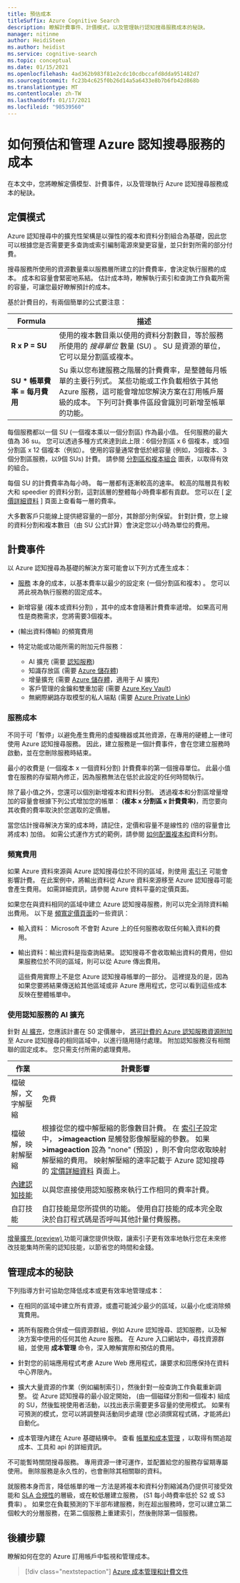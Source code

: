 ```yaml
---
title: 預估成本
titleSuffix: Azure Cognitive Search
description: 瞭解計費事件、計價模式，以及管理執行認知搜尋服務成本的秘訣。
manager: nitinme
author: HeidiSteen
ms.author: heidist
ms.service: cognitive-search
ms.topic: conceptual
ms.date: 01/15/2021
ms.openlocfilehash: 4ad362b983f81e2cdc10cdbccafd8dda951482d7
ms.sourcegitcommit: fc23b4c625f0b26d14a5a6433e8b7b6fb42d868b
ms.translationtype: MT
ms.contentlocale: zh-TW
ms.lasthandoff: 01/17/2021
ms.locfileid: "98539560"
---
```

# <a name="how-to-estimate-and-manage-costs-of-an-azure-cognitive-search-service"></a>如何預估和管理 Azure 認知搜尋服務的成本

在本文中，您將瞭解定價模型、計費事件，以及管理執行 Azure 認知搜尋服務成本的秘訣。

## <a name="pricing-model"></a>定價模式

Azure 認知搜尋中的擴充性架構是以彈性的複本和資料分割組合為基礎，因此您可以根據您是否需要更多查詢或索引編制電源來變更容量，並只針對所需的部分付費。

搜尋服務所使用的資源數量乘以服務層所建立的計費費率，會決定執行服務的成本。 成本和容量會緊密地系結。 估計成本時，瞭解執行索引和查詢工作負載所需的容量，可讓您最好瞭解預計的成本。

基於計費目的，有兩個簡單的公式要注意：

| Formula | 描述 |
|---------|-------------|
| **R x P = SU** | 使用的複本數目乘以使用的資料分割數目，等於服務所使用的 *搜尋單位* 數量 (SU) 。 SU 是資源的單位，它可以是分割區或複本。 |
| **SU * 帳單費率 = 每月費用** | Su 乘以您布建服務之階層的計費費率，是整體每月帳單的主要行列式。 某些功能或工作負載相依于其他 Azure 服務，這可能會增加您解決方案在訂用帳戶層級的成本。 下列可計費事件區段會識別可新增至帳單的功能。 |

每個服務都以一個 SU (一個複本乘以一個分割區) 作為最小值。 任何服務的最大值為 36 su。 您可以透過多種方式來達到此上限：6個分割區 x 6 個複本，或3個分割區 x 12 個複本（例如）。 使用的容量通常會低於總容量 (例如，3個複本、3個分割區服務，以9個 SUs) 計費。 請參閱 [分割區和複本組合](search-capacity-planning.md#chart) 圖表，以取得有效的組合。

每個 SU 的計費費率為每小時。 每一層都有逐漸較高的速率。 較高的階層具有較大和 speedier 的資料分割，這對該層的整體每小時費率都有貢獻。 您可以在 [ [定價詳細資料](https://azure.microsoft.com/pricing/details/search/) ] 頁面上查看每一層的費率。

大多數客戶只能線上提供總容量的一部分，其餘部分則保留。 針對計費，您上線的資料分割和複本數目（由 SU 公式計算）會決定您以小時為單位的費用。 

## <a name="billable-events"></a>計費事件

以 Azure 認知搜尋為基礎的解決方案可能會以下列方式產生成本：

+ [服務](#service-costs) 本身的成本，以基本費率以最少的設定來 (一個分割區和複本) 。 您可以將此視為執行服務的固定成本。

+ 新增容量 (複本或資料分割) ，其中的成本會隨著計費費率遞增。 如果高可用性是商務需求，您將需要3個複本。

+  (輸出資料傳輸) 的頻寬費用

+ 特定功能或功能所需的附加元件服務：

  + AI 擴充 (需要 [認知服務](https://azure.microsoft.com/pricing/details/cognitive-services/)) 
  + 知識存放區 (需要 [Azure 儲存體](https://azure.microsoft.com/pricing/details/storage/)) 
  + 增量擴充 (需要 [Azure 儲存體](https://azure.microsoft.com/pricing/details/storage/)，適用于 AI 擴充) 
  + 客戶管理的金鑰和雙重加密 (需要 [Azure Key Vault](https://azure.microsoft.com/pricing/details/key-vault/)) 
  + 無網際網路存取模型的私人端點 (需要 [Azure Private Link](https://azure.microsoft.com/pricing/details/private-link/)) 

### <a name="service-costs"></a>服務成本

不同于可「暫停」以避免產生費用的虛擬機器或其他資源，在專用的硬體上一律可使用 Azure 認知搜尋服務。 因此，建立服務是一個計費事件，會在您建立服務時啟動，並在您刪除服務時結束。 

最小的收費是 (一個複本 x 一個資料分割) 計費費率的第一個搜尋單位。 此最小值會在服務的存留期內修正，因為服務無法在低於此設定的任何時間執行。 

除了最小值之外，您還可以個別新增複本和資料分割。 透過複本和分割區增量增加的容量會根據下列公式增加您的帳單： **(複本 x 分割區 x 計費費率)**，而您要向其收費的費率取決於您選取的定價層。

當您估計搜尋解決方案的成本時，請記住，定價和容量不是線性的 (倍的容量會比將成本) 加倍。 如需公式運作方式的範例，請參閱 [如何配置複本和](search-capacity-planning.md#how-to-allocate-replicas-and-partitions)資料分割。

### <a name="bandwidth-charges"></a>頻寬費用

如果 Azure 資料來源與 Azure 認知搜尋位於不同的區域，則使用 [索引子](search-indexer-overview.md) 可能會影響計費。 在此案例中，將輸出資料從 Azure 資料來源移至 Azure 認知搜尋可能會產生費用。 如需詳細資訊，請參閱 Azure 資料平臺的定價頁面。

如果您在與資料相同的區域中建立 Azure 認知搜尋服務，則可以完全消除資料輸出費用。 以下是 [頻寬定價頁面](https://azure.microsoft.com/pricing/details/bandwidth/)的一些資訊：

+ 輸入資料： Microsoft 不會對 Azure 上的任何服務收取任何輸入資料的費用。 

+ 輸出資料：輸出資料是指查詢結果。 認知搜尋不會收取輸出資料的費用，但如果服務位於不同的區域，則可以從 Azure 傳出費用。

  這些費用實際上不是您 Azure 認知搜尋帳單的一部分。 這裡提及的是，因為如果您要將結果傳送給其他區域或非 Azure 應用程式，您可以看到這些成本反映在整體帳單中。

### <a name="ai-enrichment-with-cognitive-services"></a>使用認知服務的 AI 擴充

針對 [AI 擴充](cognitive-search-concept-intro.md)，您應該計畫在 S0 定價層中， [將可計費的 Azure 認知服務資源附加](cognitive-search-attach-cognitive-services.md)至 Azure 認知搜尋的相同區域中，以進行隨用隨付處理。 附加認知服務沒有相關聯的固定成本。 您只需支付所需的處理費用。

| 作業 | 計費影響 |
|-----------|----------------|
| 檔破解，文字解壓縮 | 免費 |
| 檔破解，映射解壓縮 | 根據從您的檔中解壓縮的影像數目計費。 在 [索引子](/rest/api/searchservice/create-indexer#indexer-parameters)設定中， **>imageaction** 是觸發影像解壓縮的參數。 如果 **>imageaction** 設為 "none" (預設) ，則不會向您收取映射解壓縮的費用。 映射解壓縮的速率記載于 Azure 認知搜尋的 [定價詳細資料](https://azure.microsoft.com/pricing/details/search/) 頁面上。|
| [內建認知技能](cognitive-search-predefined-skills.md) | 以與您直接使用認知服務來執行工作相同的費率計費。 |
| 自訂技能 | 自訂技能是您所提供的功能。 使用自訂技能的成本完全取決於自訂程式碼是否呼叫其他計量付費服務。 |

[增量擴充 (preview) ](cognitive-search-incremental-indexing-conceptual.md)功能可讓您提供快取，讓索引子更有效率地執行您在未來修改技能集時所需的認知技能，以節省您的時間和金錢。

## <a name="tips-for-managing-costs"></a>管理成本的秘訣

下列指導方針可協助您降低成本或更有效率地管理成本：

+ 在相同的區域中建立所有資源，或盡可能減少最少的區域，以最小化或消除頻寬費用。

+ 將所有服務合併成一個資源群組，例如 Azure 認知搜尋、認知服務，以及解決方案中使用的任何其他 Azure 服務。 在 Azure 入口網站中，尋找資源群組，並使用 **成本管理** 命令，深入瞭解實際和預估的費用。

+ 針對您的前端應用程式考慮 Azure Web 應用程式，讓要求和回應保持在資料中心界限內。

+ 擴大大量資源的作業（例如編制索引），然後針對一般查詢工作負載重新調整。 從 Azure 認知搜尋的最小設定開始， (由一個磁碟分割和一個複本) 組成的 SU，然後監視使用者活動，以找出表示需要更多容量的使用模式。 如果有可預測的模式，您可以將調整與活動同步處理 (您必須撰寫程式碼，才能將此) 自動化。

+ 成本管理內建在 Azure 基礎結構中。 查看 [帳單和成本管理](../cost-management-billing/cost-management-billing-overview.md) ，以取得有關追蹤成本、工具和 api 的詳細資訊。

不可能暫時關閉搜尋服務。 專用資源一律可運作，並配置給您的服務存留期專屬使用。 刪除服務是永久性的，也會刪除其相關聯的資料。

就服務本身而言，降低帳單的唯一方法是將複本和資料分割縮減為仍提供可接受效能和 [SLA 合規性](https://azure.microsoft.com/support/legal/sla/search/v1_0/)的層級，或在較低層建立服務， (S1 每小時費率低於 S2 或 S3 費率) 。 如果您在負載預測的下半部布建服務，則在超出服務時，您可以建立第二個較大的分層服務，在第二個服務上重建索引，然後刪除第一個服務。

## <a name="next-steps"></a>後續步驟

瞭解如何在您的 Azure 訂用帳戶中監視和管理成本。

> [!div class="nextstepaction"]
> [Azure 成本管理和計費文件](../cost-management-billing/cost-management-billing-overview.md)